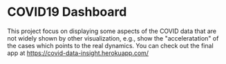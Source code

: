 # COVID19 Dashboard

This project focus on displaying some aspects of the COVID data that are not widely shown by other visualization, e.g., show the "acceleratation" of the cases which points to the real dynamics. You can check out the final app at <https://covid-data-insight.herokuapp.com/>
